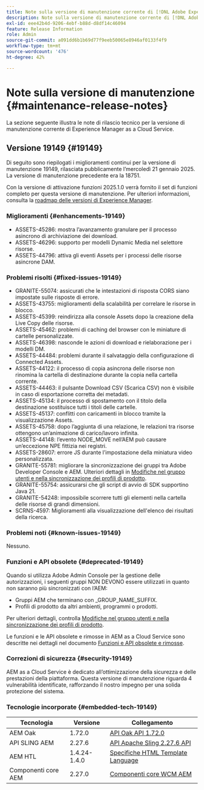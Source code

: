 ```yaml
---
title: Note sulla versione di manutenzione corrente di [!DNL Adobe Experience Manager]  as a Cloud Service.
description: Note sulla versione di manutenzione corrente di [!DNL Adobe Experience Manager]  as a Cloud Service.
exl-id: eee42b4d-9206-4ebf-b88d-d8df14c46094
feature: Release Information
role: Admin
source-git-commit: a091dd6b1b69d77f9eeb50065e8946af0133f4f9
workflow-type: tm+mt
source-wordcount: '476'
ht-degree: 42%

---
```



# Note sulla versione di manutenzione {#maintenance-release-notes}

La sezione seguente illustra le note di rilascio tecnico per la versione di manutenzione corrente di Experience Manager as a Cloud Service.

## Versione 19149 {#19149}

Di seguito sono riepilogati i miglioramenti continui per la versione di manutenzione 19149, rilasciata pubblicamente l’mercoledì 21 gennaio 2025. La versione di manutenzione precedente era la 18751.

Con la versione di attivazione funzioni 2025.1.0 verrà fornito il set di funzioni completo per questa versione di manutenzione. Per ulteriori informazioni, consulta la [roadmap delle versioni di Experience Manager](https://experienceleague.adobe.com/it/docs/experience-manager-release-information/aem-release-updates/update-releases-roadmap).

### Miglioramenti {#enhancements-19149}

* ASSETS-45286: mostra l’avanzamento granulare per il processo asincrono di archiviazione dei download.
* ASSETS-46296: supporto per modelli Dynamic Media nel selettore risorse.
* ASSETS-44796: attiva gli eventi Assets per i processi delle risorse asincrone DAM.

### Problemi risolti {#fixed-issues-19149}

* GRANITE-55074: assicurati che le intestazioni di risposta CORS siano impostate sulle risposte di errore.
* ASSETS-43755: miglioramenti della scalabilità per correlare le risorse in blocco.
* ASSETS-45399: reindirizza alla console Assets dopo la creazione della Live Copy delle risorse.
* ASSETS-45462: problemi di caching del browser con le miniature di cartelle personalizzate.
* ASSETS-46398: nasconde le azioni di download e rielaborazione per i modelli DM.
* ASSETS-44484: problemi durante il salvataggio della configurazione di Connected Assets.
* ASSETS-44122: il processo di copia asincrona delle risorse non rinomina la cartella di destinazione durante la copia nella cartella corrente.
* ASSETS-44463: il pulsante Download CSV (Scarica CSV) non è visibile in caso di esportazione corretta dei metadati.
* ASSETS-45134: il processo di spostamento con il titolo della destinazione sostituisce tutti i titoli delle cartelle.
* ASSETS-45137: conflitti con caricamenti in blocco tramite la visualizzazione Assets.
* ASSETS-45758: dopo l’aggiunta di una relazione, le relazioni tra risorse ottengono un’animazione di carico/lavoro infinita.
* ASSETS-44148: l’evento NODE_MOVE nell’AEM può causare un’eccezione NPE fittizia nei registri.
* ASSETS-28607: errore JS durante l’impostazione della miniatura video personalizzata.
* GRANITE-55781: migliorare la sincronizzazione dei gruppi tra Adobe Developer Console e AEM. Ulteriori dettagli in [Modifiche nel gruppo utenti e nella sincronizzazione dei profili di prodotto](https://experienceleague.adobe.com/en/docs/experience-manager-cloud-service/content/security/changes-in-user-group-and-product-profile-synchronization).
* GRANITE-55754: assicurarsi che gli script di avvio di SDK supportino Java 21.
* GRANITE-54248: impossibile scorrere tutti gli elementi nella cartella delle risorse di grandi dimensioni.
* SCRNS-4597: Miglioramenti alla visualizzazione dell&#39;elenco dei risultati della ricerca.


### Problemi noti {#known-issues-19149}

Nessuno.

### Funzioni e API obsolete {#deprecated-19149}

Quando si utilizza Adobe Admin Console per la gestione delle autorizzazioni, i seguenti gruppi NON DEVONO essere utilizzati in quanto non saranno più sincronizzati con l’AEM:
* Gruppi AEM che terminano con _GROUP_NAME_SUFFIX.
* Profili di prodotto da altri ambienti, programmi o prodotti.

Per ulteriori dettagli, controlla [Modifiche nel gruppo utenti e nella sincronizzazione dei profili di prodotto](https://experienceleague.adobe.com/en/docs/experience-manager-cloud-service/content/security/changes-in-user-group-and-product-profile-synchronization).


Le funzioni e le API obsolete e rimosse in AEM as a Cloud Service sono descritte nei dettagli nel documento [Funzioni e API obsolete e rimosse](/help/release-notes/deprecated-removed-features.md).

### Correzioni di sicurezza {#security-19149}

AEM as a Cloud Service è dedicato all’ottimizzazione della sicurezza e delle prestazioni della piattaforma. Questa versione di manutenzione riguarda 4 vulnerabilità identificate, rafforzando il nostro impegno per una solida protezione del sistema.

### Tecnologie incorporate {#embedded-tech-19149}

| Tecnologia | Versione | Collegamento |
|---|---|---|
| AEM Oak | 1.72.0 | [API Oak API 1.72.0](https://www.javadoc.io/doc/org.apache.jackrabbit/oak-api/1.72.0/index.html) |
| API SLING AEM | 2.27.6 | [API Apache Sling 2.27.6 API](https://www.javadoc.io/doc/org.apache.sling/org.apache.sling.api/latest/index.html) |
| AEM HTL | 1.4.24-1.4.0 | [Specifiche HTML Template Language](https://github.com/adobe/htl-spec) |
| Componenti core AEM | 2.27.0 | [Componenti core WCM AEM](https://github.com/adobe/aem-core-wcm-components) |
